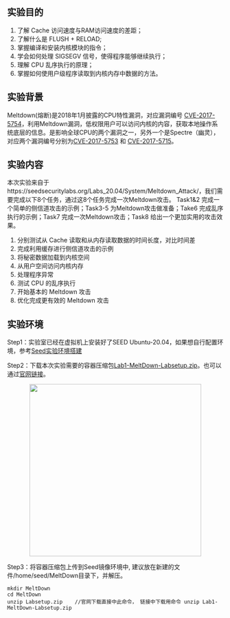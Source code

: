 ## 实验目的

1. 了解 Cache 访问速度与RAM访问速度的差距；
2. 了解什么是 FLUSH + RELOAD;
3. 掌握编译和安装内核模块的指令；
4. 学会如何处理 SIGSEGV 信号，使得程序能够继续执行；
5. 理解 CPU 乱序执行的原理；
6. 掌握如何使用户级程序读取到内核内存中数据的方法。

## 实验背景

Meltdown(熔断)是2018年1月披露的CPU特性漏洞，对应漏洞编号 [CVE-2017-5754](https://cve.mitre.org/cgi-bin/cvename.cgi?name=CVE-2017-5754)，利用Meltdown漏洞，低权限用户可以访问内核的内容，获取本地操作系统底层的信息。是影响全球CPU的两个漏洞之一，另外一个是Spectre（幽灵），对应两个漏洞编号分别为[CVE-2017-5753](https://cve.mitre.org/cgi-bin/cvename.cgi?name=CVE-2017-5753) 和 [CVE-2017-5715](https://cve.mitre.org/cgi-bin/cvename.cgi?name=CVE-2017-5715)。



## 实验内容

 本次实验来自于https://seedsecuritylabs.org/Labs_20.04/System/Meltdown_Attack/，我们需要完成以下8个任务，通过这8个任务完成一次Meltdown攻击。 Task1&2 完成一个简单的侧信道攻击的示例；Task3-5 为Meltdown攻击做准备；Take6 完成乱序执行的示例；Task7 完成一次Meltdown攻击；Task8 给出一个更加实用的攻击效果。

1. 分别测试从 Cache 读取和从内存读取数据的时间长度，对比时间差
2. 完成利用缓存进行侧信道攻击的示例
3. 将秘密数据加载到内核空间
4. 从用户空间访问内核内存
5. 处理程序异常
6. 测试 CPU 的乱序执行
7. 开始基本的 Meltdown 攻击
8. 优化完成更有效的 Meltdown 攻击

## 实验环境

Step1：实验室已经在虚拟机上安装好了SEED Ubuntu-20.04，如果想自行配置环境，参考[Seed实验环境搭建](https://hitsz-cslab.gitee.io/net-work-security/lab8/step/)

Step2：下载本次实验需要的容器压缩包[Lab1-MeltDown-Labsetup.zip](https://gitee.com/hitsz-cslab/net-work-security/tree/master/stupkt)。也可以通过[官网链接](https://seedsecuritylabs.org/Labs_20.04/System/Meltdown_Attack/)。

 <center><img src="../assets/0-1.png" width = 400></center>

Step3：将容器压缩包上传到Seed镜像环境中, 建议放在新建的文件/home/seed/MeltDown目录下，并解压。

    mkdir MeltDown
    cd MeltDown
    unzip Labsetup.zip    //官网下载直接中此命令， 链接中下载用命令 unzip Lab1-MeltDown-Labsetup.zip   



